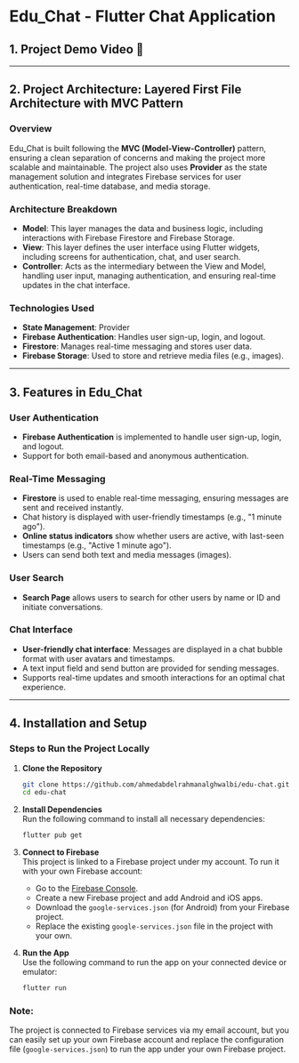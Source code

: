 
# Edu_Chat - Flutter Chat Application

## 1. Project Demo Video 🎥

---

## 2. Project Architecture: Layered First File Architecture with MVC Pattern

### Overview
Edu_Chat is built following the **MVC (Model-View-Controller)** pattern, ensuring a clean separation of concerns and making the project more scalable and maintainable. The project also uses **Provider** as the state management solution and integrates Firebase services for user authentication, real-time database, and media storage.

### Architecture Breakdown

- **Model**: This layer manages the data and business logic, including interactions with Firebase Firestore and Firebase Storage.
- **View**: This layer defines the user interface using Flutter widgets, including screens for authentication, chat, and user search.
- **Controller**: Acts as the intermediary between the View and Model, handling user input, managing authentication, and ensuring real-time updates in the chat interface.

### Technologies Used
- **State Management**: Provider
- **Firebase Authentication**: Handles user sign-up, login, and logout.
- **Firestore**: Manages real-time messaging and stores user data.
- **Firebase Storage**: Used to store and retrieve media files (e.g., images).

---

## 3. Features in Edu_Chat

### User Authentication
- **Firebase Authentication** is implemented to handle user sign-up, login, and logout.
- Support for both email-based and anonymous authentication.

### Real-Time Messaging
- **Firestore** is used to enable real-time messaging, ensuring messages are sent and received instantly.
- Chat history is displayed with user-friendly timestamps (e.g., "1 minute ago").
- **Online status indicators** show whether users are active, with last-seen timestamps (e.g., "Active 1 minute ago").
- Users can send both text and media messages (images).

### User Search
- **Search Page** allows users to search for other users by name or ID and initiate conversations.

### Chat Interface
- **User-friendly chat interface**: Messages are displayed in a chat bubble format with user avatars and timestamps.
- A text input field and send button are provided for sending messages.
- Supports real-time updates and smooth interactions for an optimal chat experience.

---

## 4. Installation and Setup

### Steps to Run the Project Locally

1. **Clone the Repository**  
   ```bash
   git clone https://github.com/ahmedabdelrahmanalghwalbi/edu-chat.git
   cd edu-chat
   ```

2. **Install Dependencies**  
   Run the following command to install all necessary dependencies:
   ```bash
   flutter pub get
   ```

3. **Connect to Firebase**  
   This project is linked to a Firebase project under my account. To run it with your own Firebase account:
   - Go to the [Firebase Console](https://console.firebase.google.com/).
   - Create a new Firebase project and add Android and iOS apps.
   - Download the `google-services.json` (for Android) from your Firebase project.
   - Replace the existing `google-services.json` file in the project with your own.

4. **Run the App**  
   Use the following command to run the app on your connected device or emulator:
   ```bash
   flutter run
   ```

### Note:
The project is connected to Firebase services via my email account, but you can easily set up your own Firebase account and replace the configuration file
(`google-services.json`) to run the app under your own Firebase project.


